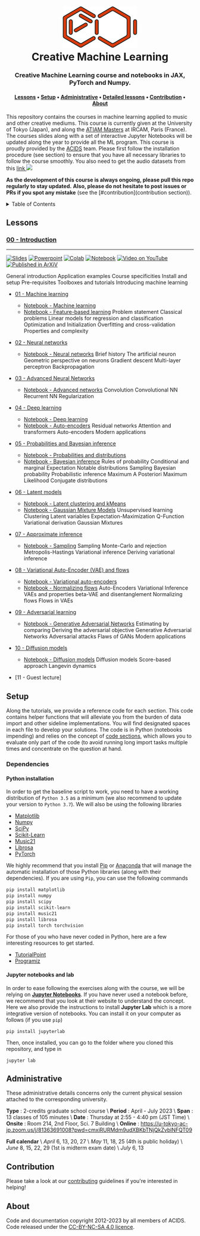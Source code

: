 <div align="center">
<h1>
  <br>
  <a href="http://acids.ircam.fr"><img src="images/logo_acids.png" alt="ACIDS" width="200"></a>
  <br>
  Creative Machine Learning
  <br>
</h1>

<h3>Creative Machine Learning course and notebooks in JAX, PyTorch and Numpy.</h3>

<h4>
  <a href="#lessons">Lessons</a> •
  <a href="#setup">Setup</a> •
  <a href="#administrative">Administrative</a> •
  <a href="#details">Detailed lessons</a> •
  <a href="#contribution">Contribution</a> •
  <a href="#about">About</a>
</h4>
</div>

This repository contains the courses in machine learning applied to music and other creative mediums.
This course is currently given at the University of Tokyo (Japan), and along the [ATIAM Masters](http://atiam.ircam.fr) at IRCAM, Paris (France). 
The courses slides along with a set of interactive Jupyter Notebooks will be updated along the year to provide all the ML program.
This course is proudly provided by the <a href="http://acids.ircam.fr" target="_blank">ACIDS</a> team.
Please first follow the installation procedure (see section) to ensure that you have all necessary libraries to follow the course smoothly. 
You also need to get the audio datasets from this [link ![](../images/file.png)](https://nubo.ircam.fr/index.php/s/oRHRMCYNDXc5cWJ)   

**As the development of this course is always ongoing, please pull this repo regularly to stay updated.**
**Also, please do not hesitate to post issues or PRs if you spot any mistake** (see the [#contribution](contribution section)).

<details>
  <summary>Table of Contents</summary>
  <ol>
    <li> <a href="#lessons">Lessons</a> </li>
    <li>
      <a href="#projects"> ➤ Projects</a>
      <ul>
        <li><a href="#preprocessed-data">Pre-processed data</a></li>
        <li><a href="#statistical-feature">Statistical feature</a></li>
        <li><a href="#topological-feature">Topological feature</a></li>
      </ul>
    </li>
    <li> <a href="#adminiistrative">Datasets</a> </li>
    <li> <a href="#details">Detailed lessons</a> </li>
    <li> <a href="#contribution">Contribution</a> </li>
    <li> <a href="#about">About</a> </li>
  </ol>
</details>


## Lessons

### [00 - Introduction](00_introduction.pdf)
---
[![Slides](https://img.shields.io/badge/Slides-online-7DA416.svg?style=flat-square&logo=googlecloud)](https://github.com/acids-ircam/ddsp_pytorch) 
[![Powerpoint](https://img.shields.io/badge/Slides_PDF-download-7DA416.svg?style=flat-square&logo=microsoftpowerpoint)](https://github.com/acids-ircam/ddsp_pytorch) 
[![Colab](https://img.shields.io/badge/Notebook-collab-7DA416.svg?style=flat-square&logo=googlecolab)](https://arxiv.org/abs/2001.04643) 
[![Notebook](https://img.shields.io/badge/Notebook-download-7DA416.svg?style=flat-square&logo=jupyter)](https://github.com/acids-ircam/ddsp_pytorch) 
[![Video on YouTube](https://img.shields.io/badge/Video-None-7D1616.svg?style=flat-square&logo=Youtube)]()
[![Published in ArXiV](https://img.shields.io/badge/Paper-2001.04643-167DA4.svg?style=flat-square&logo=arXiv)](https://arxiv.org/abs/2001.04643) 

General introduction
Application examples
Course specificities
Install and setup
Pre-requisites
Toolboxes and tutorials
Introducing machine learning

- [01 - Machine learning](01_machine_learning.pdf)
    - [Notebook - Machine learning](01a_machine_learning.ipynb)
    - [Notebook - Feature-based learning](01b_feature_based_learning.ipynb)
Problem statement
Classical problems
Linear models for regression and classification
Optimization and Initialization
Overfitting and cross-validation
Properties and complexity

- [02 - Neural networks](02_neural_networks.pdf)
    - [Notebook - Neural networks](02_neural_networks.ipynb)
Brief history
The artificial neuron
Geometric perspective on neurons
Gradient descent
Multi-layer perceptron
Backpropagation

- [03 - Advanced Neural Networks](03_advanced_networks.pdf)
    - [Notebook - Advanced networks](03_advanced_networks.ipynb)
Convolution
Convolutional NN
Recurrent NN
Regularization

- [04 - Deep learning](04_deep_learning.pdf)
    - [Notebook - Deep learning](04a_deep_learning.ipynb)
    - [Notebook - Auto-encoders](04b_auto_encoders.ipynb)
Residual networks
Attention and transformers
Auto-encoders
Modern applications

- [05 - Probabilities and Bayesian inference](04_probabilities_bayesian.pdf)
    - [Notebook - Probabilities and distributions](05a_probabilities.ipynb)
    - [Notebook - Bayesian inference](05b_bayesian_inference.ipynb)
Rules of probability
Conditional and marginal
Expectation
Notable distributions
Sampling
Bayesian probability
Probabilistic inference
Maximum A Posteriori
Maximum Likelihood
Conjugate distributions
    
- [06 - Latent models](06_latent_expectation_maximization.pdf)
    - [Notebook - Latent clustering and kMeans](06a_latent_models.ipynb)
    - [Notebook - Gaussian Mixture Models](06b_gaussian_mixture_models.ipynb)
Unsupervised learning
Clustering
Latent variables
Expectation-Maximization
Q-Function
Variational derivation
Gaussian Mixtures

- [07 - Approximate inference](07a_approximate_inference.ipynb)
    - [Notebook - Sampling](07b_sampling_mcmc.ipynb)
Sampling
Monte-Carlo and rejection
Metropolis-Hastings
Variational inference
Deriving variational inference
    
- [08 - Variational Auto-Encoder (VAE) and flows](08_variational_ae_flows.pdf)
    - [Notebook - Variational auto-encoders](08a_variational_auto_encoders.ipynb)
    - [Notebook - Normalizing flows](08b_normalizing_flows.ipynb)
Auto-Encoders
Variational Inference
VAEs and properties
beta-VAE and disentanglement
Normalizing flows
Flows in VAEs
    
- [09 - Adversarial learning](09_adversarial_learning.pdf)
    - [Notebook - Generative Adversarial Networks](09a_generative_adversarial_network.ipynb)
Estimating by comparing
Deriving the adversarial objective
Generative Adversarial Networks
Adversarial attacks
Flaws of GANs
Modern applications

- [10 - Diffusion models](10_diffusion_models.pdf)
    - [Notebook - Diffusion models](10a_diffusion_models.ipynb)
Diffusion models
Score-based approach
Langevin dynamics

- [11 - Guest lecture]

## Setup

Along the tutorials, we provide a reference code for each section. 
This code contains helper functions that will alleviate you from the burden of data import and other sideline implementations. 
You will find designated spaces in each file to develop your solutions. 
The code is in Python (notebooks impending) and relies on the concept of [code sections](https://fr.mathworks.com/help/matlab/matlab_prog/run-sections-of-programs.html),
 which allows you to evaluate only part of the code (to avoid running long import tasks multiple times and concentrate on the question at hand.

### Dependencies

#### Python installation

In order to get the baseline script to work, you need to have a working distribution of `Python 3.5` as a minimum (we also recommend to update your version to `Python 3.7`). We will also be using the following libraries

- [Matplotlib](https://matplotlib.org/)
- [Numpy](https://numpy.org/)
- [SciPy](https://www.scipy.org/)
- [Scikit-Learn](https://scikit-learn.org/)
- [Music21](http://web.mit.edu/music21/)
- [Librosa](http://librosa.github.io/librosa/index.html)
- [PyTorch](https://pytorch.org/)

We highly recommend that you install [Pip](https://pypi.python.org/pypi/pip/) or [Anaconda](https://www.anaconda.com/download/) that will manage the automatic installation of those Python libraries (along with their dependencies). If you are using `Pip`, you can use the following commands

```
pip install matplotlib
pip install numpy
pip install scipy
pip install scikit-learn
pip install music21
pip install librosa
pip install torch torchvision
```

For those of you who have never coded in Python, here are a few interesting resources to get started.

- [TutorialPoint](https://www.tutorialspoint.com/python/)
- [Programiz](https://www.programiz.com/python-programming)

#### Jupyter notebooks and lab

In order to ease following the exercises along with the course, we will be relying on [**Jupyter Notebooks**](https://jupyter.org/). If you have never used a notebook before, we recommend that you look at their website to understand the concept. Here we also provide the instructions to install **Jupyter Lab** which is a more integrative version of notebooks. You can install it on your computer as follows (if you use `pip`)

```
pip install jupyterlab
```

Then, once installed, you can go to the folder where you cloned this repository, and type in

```
jupyter lab
```


## Administrative 

These administrative details concerns only the current physical session attached to the corresponding university.

**Type**   : 2-credits graduate school course  \\
**Period** : April - July 2023 \\
**Span**   : 13 classes of 105 minutes \\
**Date**   : Thursday at 2:55 - 4:40 pm (JST Time) \\
**Onsite** : Room 214, 2nd Floor, Sci. 7 Building \\
**Online** : https://u-tokyo-ac-jp.zoom.us/j/81363691008?pwd=cmxiRURMdm9udXBKbTNjQkZvblNFQT09

**Full calendar** \\
_April_  6, 13, 20, 27 \\
_May_    11, 18, 25 (4th is public holiday) \\
_June_   8, 15, 22, 29 (1st is midterm exam date) \\
_July_   6, 13


## Contribution

Please take a look at our [contributing](CONTRIBUTING.md) guidelines if you're interested in helping!

## About

Code and documentation copyright 2012-2023 by all members of ACIDS. Code released under the [CC-BY-NC-SA 4.0 licence](https://creativecommons.org/licenses/by-nc-sa/4.0/).
